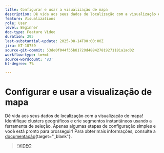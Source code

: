 ```yaml
---
title: Configurar e usar a visualização de mapa
description: Dê vida aos seus dados de localização com a visualização de mapa! Identifique clusters geográficos e crie segmentos instantâneos usando a ferramenta de seleção. Apenas algumas etapas de configuração simples e você está pronto para prosseguir!
feature: Visualizations
role: User
level: Beginner
doc-type: Feature Video
duration: 295
last-substantial-update: 2025-08-14T00:00:00Z
jira: KT-18759
source-git-commit: 53de0f044f35b81720d488427819271181a1ad02
workflow-type: tm+mt
source-wordcount: '83'
ht-degree: 7%

---
```



# Configurar e usar a visualização de mapa

Dê vida aos seus dados de localização com a visualização de mapa! Identifique clusters geográficos e crie segmentos instantâneos usando a ferramenta de seleção. Apenas algumas etapas de configuração simples e você está pronto para prosseguir! Para obter mais informações, consulte a [documentação](https://experienceleague.adobe.com/pt-br/docs/analytics-platform/using/cja-workspace/visualizations/map){target="_blank"}.

>[!VIDEO](https://video.tv.adobe.com/v/3470824/?learn=on&enablevpops&captions=por_br)
